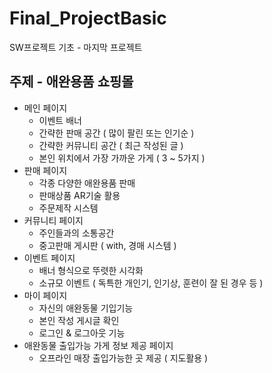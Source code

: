 # Final_ProjectBasic
SW프로젝트 기초 - 마지막 프로젝트

## 주제 - 애완용품 쇼핑몰
- 메인 페이지
	- 이벤트 배너
	- 간략한 판매 공간 ( 많이 팔린 또는 인기순 )
	- 간략한 커뮤니티 공간 ( 최근 작성된 글 )
	- 본인 위치에서 가장 가까운 가게 ( 3 ~ 5가지 )
- 판매 페이지
	- 각종 다양한 애완용품 판매
	- 판매상품 AR기술 활용
	- 주문제작 시스템
- 커뮤니티 페이지
	- 주인들과의 소통공간
	- 중고판매 게시판 ( with, 경매 시스템 )
- 이벤트 페이지
	- 배너 형식으로 뚜렷한 시각화
	- 소규모 이벤트 ( 독특한 개인기, 인기상, 훈련이 잘 된 경우 등 )
- 마이 페이지
	- 자신의 애완동물 기입기능
	- 본인 작성 게시글 확인
	- 로그인 & 로그아웃 기능
- 애완동물 출입가능 가게 정보 제공 페이지
	- 오프라인 매장 출입가능한 곳 제공 ( 지도활용 )